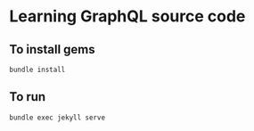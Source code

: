 # Learning GraphQL source code

## To install gems
`bundle install`

## To run 
`bundle exec jekyll serve`